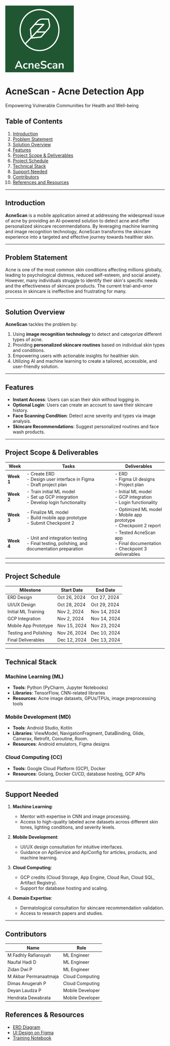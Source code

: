 ![](acne-scan-final.png)
# AcneScan - Acne Detection App
Empowering Vulnerable Communities for Health and Well-being

## Table of Contents
1. [Introduction](#introduction)
2. [Problem Statement](#problem-statement)
3. [Solution Overview](#solution-overview)
4. [Features](#features)
5. [Project Scope & Deliverables](#project-scope--deliverables)
6. [Project Schedule](#project-schedule)
7. [Technical Stack](#technical-stack)
8. [Support Needed](#support-needed)
9. [Contributors](#contributors)
10. [References and Resources](#references--resources)

---

## Introduction

**AcneScan** is a mobile application aimed at addressing the widespread issue of acne by providing an AI-powered solution to detect acne and offer personalized skincare recommendations. By leveraging machine learning and image recognition technology, AcneScan transforms the skincare experience into a targeted and effective journey towards healthier skin.

---

## Problem Statement

Acne is one of the most common skin conditions affecting millions globally, leading to psychological distress, reduced self-esteem, and social anxiety. However, many individuals struggle to identify their skin's specific needs and the effectiveness of skincare products. The current trial-and-error process in skincare is ineffective and frustrating for many.

---

## Solution Overview

**AcneScan** tackles the problem by:
1. Using **image recognition technology** to detect and categorize different types of acne.
2. Providing **personalized skincare routines** based on individual skin types and conditions.
3. Empowering users with actionable insights for healthier skin.
4. Utilizing AI and machine learning to create a tailored, accessible, and user-friendly solution.

---

## Features

- **Instant Access**: Users can scan their skin without logging in.
- **Optional Login**: Users can create an account to save their skincare history.
- **Face Scanning Condition**: Detect acne severity and types via image analysis.
- **Skincare Recommendations**: Suggest personalized routines and face wash products.

---

## Project Scope & Deliverables

| **Week** | **Tasks** | **Deliverables** |
|----------|-----------|------------------|
| **Week 1** | - Create ERD<br>- Design user interface in Figma<br>- Draft project plan | - ERD<br>- Figma UI designs<br>- Project plan |
| **Week 2** | - Train initial ML model<br>- Set up GCP integration<br>- Develop login functionality | - Initial ML model<br>- GCP integration<br>- Login functionality |
| **Week 3** | - Finalize ML model<br>- Build mobile app prototype<br>- Submit Checkpoint 2 | - Optimized ML model<br>- Mobile app prototype<br>- Checkpoint 2 report |
| **Week 4** | - Unit and integration testing<br>- Final testing, polishing, and documentation preparation | - Tested AcneScan app<br>- Final documentation<br>- Checkpoint 3 deliverables |

---

## Project Schedule

| **Milestone**          | **Start Date**   | **End Date**     |
|-------------------------|------------------|------------------|
| ERD Design             | Oct 26, 2024     | Oct 27, 2024     |
| UI/UX Design           | Oct 28, 2024     | Oct 29, 2024     |
| Initial ML Training     | Nov 2, 2024      | Nov 14, 2024     |
| GCP Integration         | Nov 2, 2024      | Nov 14, 2024     |
| Mobile App Prototype    | Nov 15, 2024     | Nov 23, 2024     |
| Testing and Polishing   | Nov 26, 2024     | Dec 10, 2024      |
| Final Deliverables      | Dec 12, 2024     | Dec 13, 2024     |

---

## Technical Stack

### Machine Learning (ML)
- **Tools**: Python (PyCharm, Jupyter Notebooks)
- **Libraries**: TensorFlow, CNN-related libraries
- **Resources**: Acne image datasets, GPUs/TPUs, image preprocessing tools

### Mobile Development (MD)
- **Tools**: Android Studio, Kotlin
- **Libraries**: ViewModel, NavigationFragment, DataBinding, Glide, Camerax, Retrofit, Coroutine, Room.
- **Resources**: Android emulators, Figma designs

### Cloud Computing (CC)
- **Tools**: Google Cloud Platform (GCP), Docker
- **Resources**: Golang, Docker CI/CD, database hosting, GCP APIs

---

## Support Needed

1. **Machine Learning**:
   - Mentor with expertise in CNN and image processing.
   - Access to high-quality labeled acne datasets across different skin tones, lighting conditions, and severity levels.

2. **Mobile Development**:
   - UI/UX design consultation for intuitive interfaces.
   - Guidance on ApiService and ApiConfig for articles, products, and machine learning.

3. **Cloud Computing**:
   - GCP credits (Cloud Storage, App Engine, Cloud Run, Cloud SQL, Artifact Registry).
   - Support for database hosting and scaling.

4. **Domain Expertise**:
   - Dermatological consultation for skincare recommendation validation.
   - Access to research papers and studies.

---
## Contributors
| **Name** |	**Role** |	
|------------------|------------------|
| M Fadhly Rafiansyah |	ML Engineer |
| Naufal Hadi D |	ML Engineer	|
| Zidan Dwi P | ML Engineer |
| M Akbar Permanaatmaja | Cloud Computing |
| Dimas Anugerah P | Cloud Computing |
| Deyan Laudza P | Mobile Developer |
| Hendrata Dewabrata | Mobile Developer |

## References & Resources
 - [ERD Diagram](https://colab.research.google.com/drive/1ua0q2qcxx7k9iddgfwSwHCLU7FDHRDwP?usp=sharing)
 - [UI Design on Figma](https://www.figma.com/design/6pa8JwsBA4gaSe44W9mFaR/CAPSTONE-KITA?node-id=1-4&t=rMoNEOXyFtX7Lft7-1)
 - [Training Notebook](https://drive.google.com/file/d/1uFfBO1LtWQiCZE-gWjOJ9yY2up6h7Wbf/view?usp=sharing)

